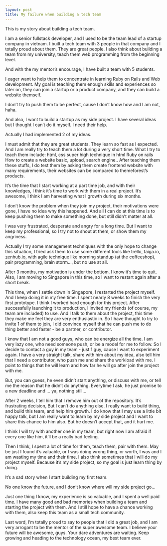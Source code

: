 ```yaml
---
layout: post
title: My failure when building a tech team
---
```


This is my story about building a tech team.

I am a senior fullstack developer, and I used to be the team lead of a startup company in vietnam. I built a tech team with 3 people in that company and I totally proud about them. They are great people. I also think about building a team from my university, teach them web programming from the beginning level. 

And with the my mentor’s encourage, I have built a team with 5 students.

I eager want to help them to concentrate in learning Ruby on Rails and Web development. My goal is teaching them enough skills and experiences so later on, they can join a startup or a product company, and they can build a website themself.

I don’t try to push them to be perfect, cause I don’t know how and I am not, haha.

And also, I want to build a startup as my side project. I have several ideas but I thought I can’t do it myself. I need their help.

Actually I had implemented 2 of my ideas.

I must admit that they are great students. They learn so fast as I expected. And I am really try to teach them a lot during a very short time. What I try to teach them include:
html, css
super high technique in html
Ruby on rails
How to create a website basic, upload, search engine..
After teaching them these stuffs, I do test them by asking them create frontend website with many requirements, their websites can be compared to themeforest’s products.

It’s the time that I start working at a part time job, and with their knowledges, I think it’s time to work with them in a real project. It’s awesome, I think I am harvesting what I growth during six months.

I don’t know the problem when they join my project, their motivations were gone, I have no idea why this happened. And all I can do at this time is to keep pushing them to make something done, but still didn’t matter at all.

I was very frustrated, desperate and angry for a long time. But I want to keep my professional, so I try not to shout at them, or show them my angriness.

Actually I try some management techniques with the only hope to change this situation, I tried ask them to use some different tools like trello, taiga.io, zenhub.io, with agile technique like morning standup (at the coffeeshop), pair programming, brain storm…, but no use at all.

After 3 months, my motivation is under the bottom. I know it’s time to quit. Also, I am moving to Singapore in this time, so I want to restart again after a short break.

This time, when I settle down in Singapore, I restarted the project myself. And I keep doing it in my free time. I spent nearly 8 weeks to finish the very first prototype. I think I worked hard enough for this project. After successfully launching it to production, I invited my friends (of course, my team are included) to use. And I talk to them about the project, this time they make me feel they are very enthusiastic in. So I have thought to try to invite 1 of them to join, I did convince myself that he can push me to do thing better and faster - be a partner, or contributor.

I know that I am not a good guys, who can be energize all the time. I am very lazy one, who need someone push, or be a model for me to follow. So I decide to contact a guy in my team - just 1 guy, cause I want to experiment again. I have a very straight talk, share with him about my idea, also tell him that I need a contributor, who push me and share the workload with me. I point to things that he will learn and how far he will go after join the project with me.

But, you can guess, he even didn’t start anything, or discuss with me, or tell me the reason that he didn’t do anything. Everytime I ask, he just promise to a new deadline and … ya, nothing still…

After 2 weeks, I tell him that I remove him out of the repository. It’s frustrating decision, But I can’t do anything else. I really want to build thing, and build this team, and help him growth. I do know that I may use a little bit happy talk, but I am really want to learn by my side project and I want to share this chance to him also. But he doesn’t accept that, and it hurt me.

I think I will try with another one in my team, but right now I am afraid if every one like him, it’ll be a really bad 
feeling.

Then I think, I spent a lot of time for them, teach them, pair with them. May be just I found it’s valuable, or I was doing wrong thing, or worth, I was and I am wasting my time and their time. I also think sometimes that I will do my project myself. Because it’s my side project, so my goal is just learn thing by doing.

It’s a sad story when I start building my first team.

No one know the future, and I don’t know where will my side project go…

Just one thing I know, my experience is so valuable, and I spent a well paid time. I have many good and bad memories when building a team and starting the project with them. And I still hope to have a chance working with them, also keep this team as a small tech community.

Last word, I’m totally proud to say to people that I did a great job, and I am very arrogant to be the mentor of the super awesome team. I believe your future will be awesome, guys. Your dare adventures are waiting. Keep growing and heading to the technology ocean, my best team ever.
